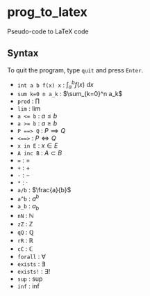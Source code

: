 # prog_to_latex
Pseudo-code to LaTeX code

## Syntax 
To quit the program, type `quit` and press `Enter`.  

- `int a b f(x) x` : $\int_a^b f(x) \ \mathrm{d}x$
- `sum k=0 n a_k` : $\sum_{k=0}^n a_k$
- `prod` : $\prod$
- `lim` : $\lim$
- `a <= b` : $a \leqslant b$ 
- `a >= b` : $a \geqslant b$
- `P ==> Q` : $P \implies Q$
- `<==>` : $P \iff Q$
- `x in E` : $x \in E$
- `A inc B` : $A \subset B$
- `=` : $=$
- `+` : $+$
- `-` : $-$
- `*` : $\cdot$
- `a/b` : $\frac{a}{b}$
- `a^b` : $a^b$
- `a_b` : $a_b$
- `nN` : $\mathbb{N}$
- `zZ` : $\mathbb{Z}$
- `qQ` : $\mathbb{Q}$
- `rR` : $\mathbb{R}$
- `cC` : $\mathbb{C}$
- `forall` : $\forall$
- `exists` : $\exists$
- `exists!` : $\exists !$
- `sup` : $\sup$
- `inf` : $\inf$




